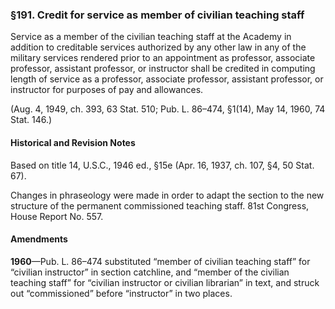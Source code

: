 ### §191. Credit for service as member of civilian teaching staff ###

Service as a member of the civilian teaching staff at the Academy in addition to creditable services authorized by any other law in any of the military services rendered prior to an appointment as professor, associate professor, assistant professor, or instructor shall be credited in computing length of service as a professor, associate professor, assistant professor, or instructor for purposes of pay and allowances.

(Aug. 4, 1949, ch. 393, 63 Stat. 510; Pub. L. 86–474, §1(14), May 14, 1960, 74 Stat. 146.)

#### Historical and Revision Notes ####

Based on title 14, U.S.C., 1946 ed., §15e (Apr. 16, 1937, ch. 107, §4, 50 Stat. 67).

Changes in phraseology were made in order to adapt the section to the new structure of the permanent commissioned teaching staff. 81st Congress, House Report No. 557.

#### Amendments ####

**1960**—Pub. L. 86–474 substituted “member of civilian teaching staff” for “civilian instructor” in section catchline, and “member of the civilian teaching staff” for “civilian instructor or civilian librarian” in text, and struck out “commissioned” before “instructor” in two places.
